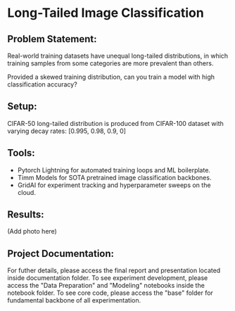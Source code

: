 # Long-Tailed Image Classification

## Problem Statement:
Real-world training datasets have unequal long-tailed distributions,
in which training samples from some categories are more prevalent than others.

Provided a skewed training distribution, can you train a model with high 
classification accuracy?

## Setup:
CIFAR-50 long-tailed distribution is produced from CIFAR-100 dataset
with varying decay rates: [0.995, 0.98, 0.9, 0]

## Tools:
- Pytorch Lightning for automated training loops and ML boilerplate.
- Timm Models for SOTA pretrained image classification backbones. 
- GridAI for experiment tracking and hyperparameter sweeps on the cloud.

## Results:
(Add photo here)

## Project Documentation: 
For futher details, please access the final report and presentation located inside documentation folder.
To see experiment development, please access the "Data Preparation" and "Modeling" notebooks inside the notebook folder.
To see core code, please access the "base" folder for fundamental backbone of all experimentation. 